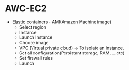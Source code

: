 # AWC-EC2

- Elastic containers - AMI(Amazon Machine image)
  - Select region
  - Instance
  - Launch Instance
  - Choose image
  - VPC (Virtual private cloud) -> To isolate an instance.
  - Set all configuration(Persistant storage, RAM, ....etc)
  - Set firewall rules
  - Launch
